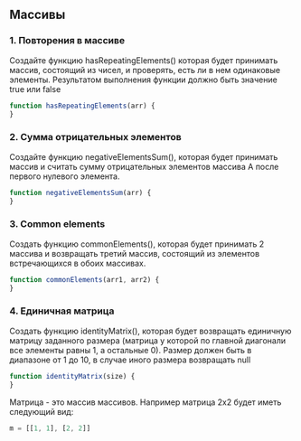 ## Массивы 

### 1. Повторения в массиве

Создайте функцию hasRepeatingElements() которая будет принимать массив, состоящий из чисел, и проверять, есть ли в нем одинаковые элементы.
Результатом выполнения функции должно быть значение true или false

```javascript
function hasRepeatingElements(arr) {
}
```

### 2. Сумма отрицательных элементов

Создайте функцию negativeElementsSum(), которая будет принимать массив и считать сумму отрицательных элементов массива А после первого нулевого элемента.

```javascript
function negativeElementsSum(arr) {
}
```

### 3. Common elements

Создать функцию commonElements(), которая будет принимать 2 массива и возвращать третий массив, состоящий из элементов встречающихся в обоих массивах.

```javascript
function commonElements(arr1, arr2) {
}
```

### 4. Единичная матрица

Создать функцию identityMatrix(), которая будет возвращать единичную матрицу заданного размера (матрица у которой по главной диагонали все элементы равны 1, а остальные 0). Размер должен быть в диапазоне от 1 до 10, в случае иного размера возвращать null

```javascript
function identityMatrix(size) {
}
```

Матрица - это массив массивов. Например матрица 2х2 будет иметь следующий вид:
```javascript
m = [[1, 1], [2, 2]]
```
